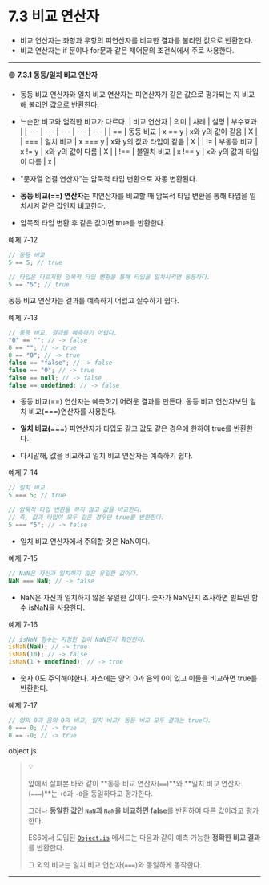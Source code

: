 # 7.3 비교 연산자

- 비교 연산자는 좌항과 우항의 피연산자를 비교한 결과를 불리언 값으로 반환한다.
- 비교 연산자는 if 문이나 for문과 같은 제어문의 조건식에서 주로 사용한다.

---

🟢 **7.3.1 동등/일치 비교 연산자**

- 동등 비교 연산자와 일치 비교 연산자는 피연산자가 같은 값으로 평가되는 지 비교해 불리언 값으로 반환한다.
- 느슨한 비교와 엄격한 비교가 다르다.
  | 비교 연산자 | 의미 | 사례 | 설명 | 부수효과 |
  | --- | --- | --- | --- | --- |
  | == | 동등 비교 | x == y | x와 y의 값이 같음 | X |
  | === | 일치 비교 | x === y | x와 y의 값과 타입이 같음 | X |
  | != | 부동등 비교 | x != y | x와 y의 값이 다름 | X |
  | !== | 불일치 비교 | x !== y | x와 y의 값과 타입이 다름 | x |

- "문자열 연결 연산자"는 암묵적 타입 변환으로 자동 변환된다.
- **동등 비교(==) 연산자**는 피연산자를 비교할 때 암묵적 타입 변환을 통해 타입을 일치시켜 같은 값인지 비교한다.
- 암묵적 타입 변환 후 같은 값이면 true를 반환한다.

예제 7-12

```js
// 동등 비교
5 == 5; // true

// 타입은 다르지만 암묵적 타입 변환을 통해 타입을 일치시키면 동등하다.
5 == "5"; // true
```

동등 비교 연산자는 결과를 예측하기 어렵고 실수하기 쉽다.

예제 7-13

```js
// 동등 비교, 결과를 예측하기 어렵다.
"0" == ""; // -> false
0 == ""; // -> true
0 == "0"; // -> true
false == "false"; // -> false
false == "0"; // -> true
false == null; // -> false
false == undefined; // -> false
```

- 동등 비교(==) 연산자는 예측하기 어려운 결과를 만든다. 동등 비교 연산자보단 일치 비교(===)연산자를 사용한다.

- **일치 비교(===)** 피연산자가 타입도 같고 값도 같은 경우에 한하여 true를 반환한다.
- 다시말해, 값을 비교하고 일치 비교 연산자는 예측하기 쉽다.

예제 7-14

```js
// 일치 비교
5 === 5; // true

// 암묵적 타입 변환을 하지 않고 값을 비교한다.
// 즉, 값과 타입이 모두 같은 경우만 true를 반환한다.
5 === "5"; // -> false
```

- 일치 비교 연산자에서 주의할 것은 NaN이다.

예제 7-15

```js
// NaN은 자신과 일치하지 않은 유일한 값이다.
NaN === NaN; // -> false
```

- NaN은 자신과 일치하지 않은 유일한 값이다. 숫자가 NaN인지 조사하면 빌트인 함수 isNaN을 사용한다.

예제 7-16

```js
// isNaN 함수는 지정한 값이 NaN인지 확인한다.
isNaN(NaN); // -> true
isNaN(10); // -> false
isNaN(1 + undefined); // -> true
```

- 숫자 0도 주의해야한다. 자스에는 양의 0과 음의 0이 있고 이들을 비교하면 true를 반환한다.

예제 7-17

```js
// 양의 0과 음의 0의 비교, 일치 비교/ 동등 비교 모두 결과는 true다.
0 === 0; // -> true
0 == -0; // -> true
```

object.js

> 💡
>
> 앞에서 살펴본 바와 같이 **동등 비교 연산자(`==`)**와 **일치 비교 연산자(`===`)**는 `+0`과 `-0`을 동일하다고 평가한다.
>
> 그러나 **동일한 값인 `NaN`과 `NaN`을 비교하면 false**를 반환하여 다른 값이라고 평가한다.
>
> ES6에서 도입된 [`Object.is`](https://developer.mozilla.org/ko/docs/Web/JavaScript/Reference/Global_Objects/Object/is) 메서드는 다음과 같이 예측 가능한 **정확한 비교 결과**를 반환한다.
>
> 그 외의 비교는 일치 비교 연산자(`===`)와 동일하게 동작한다.

---
